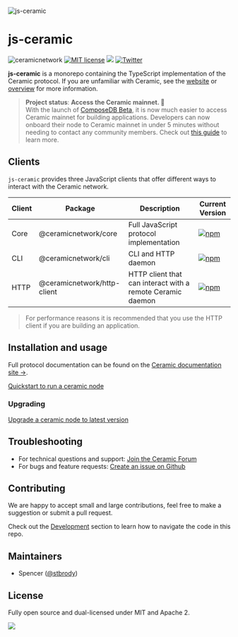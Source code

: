 ![js-ceramic](https://uploads-ssl.webflow.com/5e4b58d7f08158ece0209bbd/5fa2c8f21ad1fe0422b1dd60_js-ceramic-small.png)

# js-ceramic

![ceramicnetwork](https://circleci.com/gh/ceramicnetwork/js-ceramic.svg?style=shield)
[![MIT license](https://img.shields.io/badge/License-MIT-blue.svg)](https://lbesson.mit-license.org/)
[![](https://img.shields.io/badge/Chat%20on-Discord-orange.svg?style=flat)](https://discord.gg/6VRZpGP)
[![Twitter](https://img.shields.io/twitter/follow/ceramicnetwork?label=Follow&style=social)](https://twitter.com/ceramicnetwork)

**js-ceramic** is a monorepo containing the TypeScript implementation of the Ceramic protocol. If you are unfamiliar with Ceramic, see the [website](https://ceramic.network) or [overview](https://developers.ceramic.network/learn/welcome/) for more information.

> **Project status**: **Access  the Ceramic mainnet. 🚀** <br/>
> With the launch of [ComposeDB Beta](https://blog.ceramic.network/composedb-is-live-on-ceramic-mainnet/), it is now much easier to access Ceramic mainnet for building applications.
> Developers can now onboard their node to Ceramic mainnet in under 5 minutes without needing to contact any community members. Check out [this guide](https://composedb.js.org/docs/0.5.x/guides/composedb-server/access-mainnet)
> to learn more.


## Clients

`js-ceramic` provides three JavaScript clients that offer different ways to interact with the Ceramic network.

| Client | Package                     | Description                                                | Current Version                                                                                                               |
| ------ | --------------------------- | ---------------------------------------------------------- | ----------------------------------------------------------------------------------------------------------------------------- |
| Core   | @ceramicnetwork/core        | Full JavaScript protocol implementation                    | [![npm](https://img.shields.io/npm/v/@ceramicnetwork/core)](https://www.npmjs.com/package/@ceramicnetwork/core)               |
| CLI    | @ceramicnetwork/cli         | CLI and HTTP daemon                                        | [![npm](https://img.shields.io/npm/v/@ceramicnetwork/cli)](https://www.npmjs.com/package/@ceramicnetwork/cli)                 |
| HTTP   | @ceramicnetwork/http-client | HTTP client that can interact with a remote Ceramic daemon | [![npm](https://img.shields.io/npm/v/@ceramicnetwork/http-client)](https://www.npmjs.com/package/@ceramicnetwork/http-client) |

> For performance reasons it is recommended that you use the HTTP client if you are building an application.


## Installation and usage

Full protocol documentation can be found on the [Ceramic documentation site →](https://developers.ceramic.network/protocol/overview/).

[Quickstart to run a ceramic node](docs/quickstart-daemon.md)

### Upgrading

[Upgrade a ceramic node to latest version](docs/upgrade-node.md)

## Troubleshooting

- For technical questions and support: [Join the Ceramic Forum](https://forum.ceramic.network/)
- For bugs and feature requests: [Create an issue on Github](https://github.com/ceramicnetwork/js-ceramic/issues)

## Contributing

We are happy to accept small and large contributions, feel free to make a suggestion or submit a pull request.

Check out the [Development](./DEVELOPMENT.md) section to learn how to navigate the code in this repo.

## Maintainers

- Spencer ([@stbrody](https://github.com/stbrody))

## License

Fully open source and dual-licensed under MIT and Apache 2.

<img referrerpolicy="no-referrer-when-downgrade" src="https://static.scarf.sh/a.png?x-pxid=268ff62e-d125-4cb9-9b28-d6e18ac93cea" />
